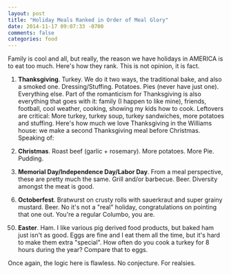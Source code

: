 ```yaml
---
layout: post
title: "Holiday Meals Ranked in Order of Meal Glory"
date: 2014-11-17 09:07:33 -0700
comments: false
categories: food
---
```

Family is cool and all, but really, the reason we have holidays in AMERICA is to eat too much. Here's how they rank. This is not opinion, it is fact.

<ol>
<li><strong>Thanksgiving</strong>. Turkey. We do it two ways, the traditional bake, and also a smoked one. Dressing/Stuffing. Potatoes. Pies (never have just one). Everything else. Part of the romanticism for Thanksgiving is also everything that goes with it: family (I happen to like mine), friends, football, cool weather, cooking, showing my kids how to cook. Leftovers are critical: More turkey, turkey soup, turkey sandwiches, more potatoes and stuffing. Here's how much we love Thanksgiving in the Williams house: we make a second Thanksgiving meal before Christmas. Speaking of:</li>
</ol>
<ol start="2">
<li><strong>Christmas</strong>. Roast beef (garlic + rosemary). More potatoes. More Pie. Pudding.</li>
</ol>

<ol start="3">
<li><strong>Memorial Day/Independence Day/Labor Day</strong>. From a meal perspective, these are pretty much the same. Grill and/or barbecue. Beer. Diversity amongst the meat is good.</li>
</ol>

<ol start="6">
<li><strong>Octoberfest</strong>. Bratwurst on crusty rolls with sauerkraut and super grainy mustard. Beer. No it's not a "real" holiday, congratulations on pointing that one out. You're a regular Columbo, you are.</li>
</ol>
<ol start="50">
<li><strong>Easter</strong>. Ham. I like various pig derived food products, but baked ham just isn't as good. Eggs are fine and I eat them all the time, but it's hard to make them extra "special". How often do you cook a turkey for 8 hours during the year? Compare that to eggs.</li>
</ol>

Once again, the logic here is flawless. No conjecture. For realsies.